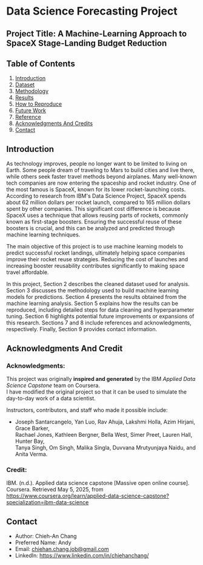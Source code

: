 # Data Science Forecasting Project

## Project Title: A Machine-Learning Approach to SpaceX Stage-Landing Budget Reduction

## Table of Contents
1. [Introduction](#introduction)  
2. [Dataset](#dataset)  
3. [Methodology](#methodology)  
4. [Results](#results)  
5. [How to Reproduce](#how-to-reproduce)  
6. [Future Work](#future-work)
7. [Reference](#Reference) 
8. [Acknowledgments And Credits](#acknowledgments-And-Credit)  
9. [Contact](#contact)

## Introduction
As technology improves, people no longer want to be limited to living on Earth. Some people dream of traveling to Mars to build cities and live there, while others seek faster travel methods beyond airplanes. Many well-known tech companies are now entering the spaceship and rocket industry. One of the most famous is SpaceX, known for its lower rocket-launching costs. According to research from IBM's Data Science Project, SpaceX spends about 62 million dollars per rocket launch, compared to 165 million dollars spent by other companies. This significant cost difference is because SpaceX uses a technique that allows reusing parts of rockets, commonly known as first-stage boosters. Ensuring the successful reuse of these boosters is crucial, and this can be analyzed and predicted through machine learning techniques.

The main objective of this project is to use machine learning models to predict successful rocket landings, ultimately helping space companies improve their rocket reuse strategies. Reducing the cost of launches and increasing booster reusability contributes significantly to making space travel affordable.

In this project, Section 2 describes the cleaned dataset used for analysis. Section 3 discusses the methodology used to build machine learning models for predictions. Section 4 presents the results obtained from the machine learning analysis. Section 5 explains how the results can be reproduced, including detailed steps for data cleaning and hyperparameter tuning. Section 6 highlights potential future improvements or expansions of this research. Sections 7 and 8 include references and acknowledgments, respectively. Finally, Section 9 provides contact information.

## Acknowledgments And Credit
### Acknowledgments:
This project was originally **inspired and generated** by the IBM *Applied Data Science Capstone* team on Coursera.  
I have modified the original project so that it can be used to simulate the day-to-day work of a data scientist.

Instructors, contributors, and staff who made it possible include:  

   - Joseph Santarcangelo, Yan Luo, Rav Ahuja, Lakshmi Holla, Azim Hirjani, Grace Barker,  
   Rachael Jones, Kathleen Bergner, Bella West, Simer Preet, Lauren Hall, Hunter Bay,  
   Tanya Singh, Om Singh, Malika Singla, Duvvana Mrutyunjaya Naidu, and Anita Verma. 
### Credit:
IBM. (n.d.). Applied data science capstone [Massive open online course]. Coursera. Retrieved May 5, 2025, from https://www.coursera.org/learn/applied-data-science-capstone?specialization=ibm-data-science

## Contact
- Author: Chieh-An Chang
- Preferred Name: Andy
- Email: chiehan.chang.job@gmail.com
- LinkedIn: https://www.linkedin.com/in/chiehanchang/
